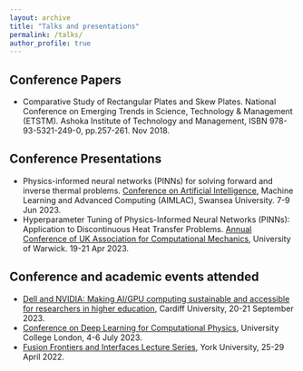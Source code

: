 ```yaml
---
layout: archive
title: "Talks and presentations"
permalink: /talks/
author_profile: true
---
```


## Conference Papers
* Comparative Study of Rectangular Plates and Skew Plates. National Conference on Emerging Trends in Science, Technology & Management (ETSTM). Ashoka Institute of Technology and Management, ISBN 978-93-5321-249-0, pp.257-261. Nov 2018.

## Conference Presentations
* Physics-informed neural networks (PINNs) for solving forward and inverse thermal problems. [Conference on Artificial Intelligence](http://cdt-aimlac.org/cdt-conference2023.html), Machine Learning and Advanced Computing (AIMLAC), Swansea University. 7-9 Jun 2023.
* Hyperparameter Tuning of Physics-Informed Neural Networks (PINNs): Application to Discontinuous Heat Transfer Problems. [Annual Conference of UK Association for Computational Mechanics](https://sites.google.com/view/ukacm2023conference/home), University of Warwick. 19-21 Apr 2023.

## Conference and academic events attended
* [Dell and NVIDIA: Making AI/GPU computing sustainable and accessible for researchers in higher education](https://hpc-sig.org.uk/index.php/event/hpc-sig-meeting-wednesday-20th-september-2023-cardiff-university-prifysgol-caerdydd/), Cardiff University, 20-21 September 2023.
* [Conference on Deep Learning for Computational Physics](https://maths4dl.ac.uk/newsevents/conference-on-deep-learning-for-computational-physics/), University College London, 4-6 July 2023.
* [Fusion Frontiers and Interfaces Lecture Series](https://fusion-cdt.ac.uk/fusion-frontiers-week-returns-to-the-ypi/), York University, 25-29 April 2022.